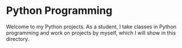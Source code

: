# Python Programming
Welcome to my Python projects. As a student, I take classes in Python programming and work on projects by myself, which I will show in this directory.
